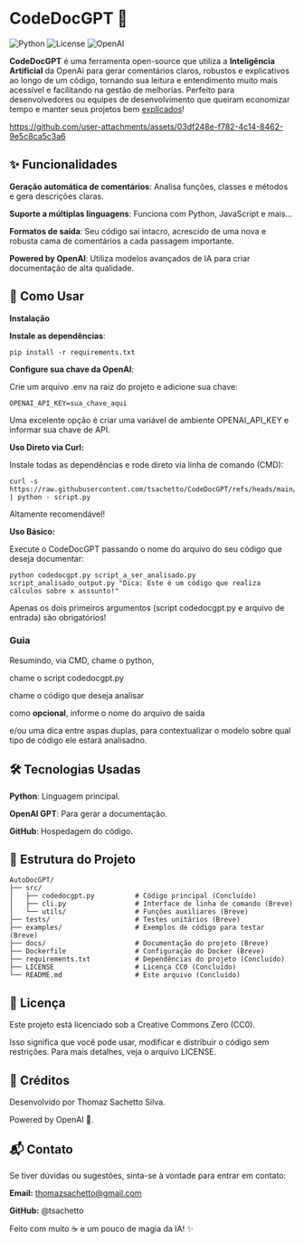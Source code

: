# CodeDocGPT 🚀

![Python](https://img.shields.io/badge/Python-3.8%2B-blue)
![License](https://img.shields.io/badge/license-CC0-blue)
![OpenAI](https://img.shields.io/badge/Powered%20by-OpenAI-green)


**CodeDocGPT** é uma ferramenta open-source que utiliza a __Inteligência Artificial__ da OpenAi para gerar comentários claros, robustos e explicativos ao longo de um código, tornando sua leitura e entendimento muito mais acessível e facilitando na gestão de melhorias. Perfeito para desenvolvedores ou equipes de desenvolvimento que queiram economizar tempo e manter seus projetos bem <ins>explicados</ins>!

https://github.com/user-attachments/assets/03df248e-f782-4c14-8462-9e5c8ca5c3a6

## ✨ Funcionalidades

**Geração automática de comentários**: Analisa funções, classes e métodos e gera descrições claras.

**Suporte a múltiplas linguagens**: Funciona com Python, JavaScript e mais...

**Formatos de saída**: Seu código sai intacro, acrescido de uma nova e robusta cama de comentários a cada passagem importante.

**Powered by OpenAI**: Utiliza modelos avançados de IA para criar documentação de alta qualidade.

## 🚀 Como Usar

**Instalação**

**Instale as dependências**:

```
pip install -r requirements.txt
```

**Configure sua chave da OpenAI**:

Crie um arquivo .env na raiz do projeto e adicione sua chave:

```
OPENAI_API_KEY=sua_chave_aqui
```

Uma excelente opção é criar uma variável de ambiente OPENAI_API_KEY e informar sua chave de API.

**Uso Direto via Curl:**

Instale todas as dependências e rode direto via linha de comando (CMD):

```
curl -s https://raw.githubusercontent.com/tsachetto/CodeDocGPT/refs/heads/main/src/codedocgpt.py | python - script.py
```
Altamente recomendável!

**Uso Básico:**

Execute o CodeDocGPT passando o nome do arquivo do seu código que deseja documentar:

```
python codedocgpt.py script_a_ser_analisado.py script_analisado_output.py "Dica: Este é um código que realiza cálculos sobre x asssunto!"
```

Apenas os dois primeiros argumentos (script codedocgpt.py e arquivo de entrada) são obrigatórios!

### Guia

Resumindo, via CMD, chame o python,

chame o script codedocgpt.py

chame o código que deseja analisar

como __opcional__, informe o nome do arquivo de saída

e/ou uma dica entre aspas duplas, para contextualizar o modelo sobre qual tipo de código ele estará analisadno.

## 🛠️ Tecnologias Usadas

**Python**: Linguagem principal.

**OpenAI GPT**: Para gerar a documentação.

**GitHub**: Hospedagem do código.

## 📂 Estrutura do Projeto

```
AutoDocGPT/
├── src/
│   ├── codedocgpt.py          # Código principal (Concluído)
│   ├── cli.py                 # Interface de linha de comando (Breve)
│   └── utils/                 # Funções auxiliares (Breve)
├── tests/                     # Testes unitários (Breve)
├── examples/                  # Exemplos de código para testar (Breve)
├── docs/                      # Documentação do projeto (Breve)
├── Dockerfile                 # Configuração do Docker (Breve)
├── requirements.txt           # Dependências do projeto (Concluído)
├── LICENSE                    # Licença CC0 (Concluído)
└── README.md                  # Este arquivo (Concluído)
```

## 📄 Licença

Este projeto está licenciado sob a Creative Commons Zero (CC0).

Isso significa que você pode usar, modificar e distribuir o código sem restrições. Para mais detalhes, veja o arquivo LICENSE.

## 👏 Créditos

Desenvolvido por Thomaz Sachetto Silva.

Powered by OpenAI 🧠.

## 📬 Contato

Se tiver dúvidas ou sugestões, sinta-se à vontade para entrar em contato:

**Email:** thomazsachetto@gmail.com

**GitHub:** @tsachetto

Feito com muito ☕ e um pouco de magia da IA! ✨

